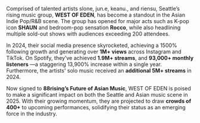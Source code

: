 Comprised of talented artists slone, jun.e, keanu., and riensu,
Seattle’s rising music group, **WEST OF EDEN**, has become a standout
in the Asian Indie Pop/R&B scene. The group has opened for major acts
such as K-pop icon **SHAUN** and bedroom-pop sensation **Rocco**,
while also headlining multiple sold-out shows with audiences exceeding
200 attendees.

In 2024, their social media presence skyrocketed, achieving a 1500%
following growth and generating over **1M+ views** across Instagram and
TikTok. On Spotify, they’ve achieved **1.9M+ streams**, and **93,000+ monthly listeners**
—a staggering 13,900% increase within a single year. Furthermore, the
artists' solo music received an **additional 5M+ streams** in 2024.

Now signed to **88rising’s Future of Asian Music**, WEST OF EDEN is
poised to make a significant impact on both the Seattle and Asian music
scene in 2025. With their growing momentum, they are projected to draw
**crowds of 400+** to upcoming performances, solidifying their status
as an emerging force in the industry.
